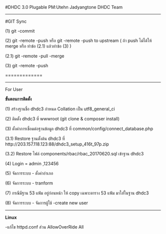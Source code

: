 #DHDC 3.0 Plugable PM:Utehn Jadyangtone DHDC Team
<hr>
#GIT Sync
<p> (1) git -commit
<p> (2) git -remote -push หรือ git -remote -push to upstream ( ถ้า push ไม่ได้ให้ merge หรือ ทำข้อ (2.1) แล้วทำข้อ (3) )
<p> (2.1) git -remote -pull -merge
<p> (3) git -remote -push
<p>=============

<hr>
<p> For User
<p> <b>ขั้นตอนการติดตั้ง</b>
<p>(1) สร้างฐานชื่อ dhdc3 กำหนด Collation เป็น utf8_general_ci
<p>(2) ติดตั้ง dhdc3 ที่ wwwroot (git clone & composer install)
<p>(3) ตั้งค่าการเชื่อมต่อฐานข้อมูล dhdc3 ที่ common/config/connect_database.php
<p>(3.1) Restore ฐานตั้งต้น dhdc3 ที่ http://203.157.118.123:88/dhdc3_setup_416t_97p.zip
<p>(3.2) Restore ไฟล์ components/rbac/rbac_20170620.sql เข้าฐาน dhdc3
<p>(4) Login = admin ,123456
<p>(5) จัดการระบบ - ตั้งค่าอำเภอ 
<p>(6) จัดการระบบ - tranform 
<p>(7) กรณีมีฐาน 53 แฟ้ม อยู่ก่อนหน้า ให้ copy เฉพาะตาราง 53 แฟ้ม มาใส่ในฐาน dhdc3
<p>(8) จัดการระบบ - จัดการผู้ใช้ -create new user
<hr>
<p><b>Linux</b>
<p>-แก้ไข httpd.conf  ส่วน AllowOverRide  All


